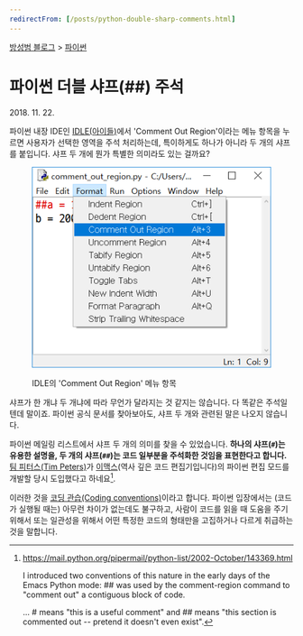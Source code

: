 ```yaml
---
redirectFrom: [/posts/python-double-sharp-comments.html]
---
```


[방성범 블로그](/README.md) > [파이썬](/python.md)

# 파이썬 더블 샤프(##) 주석

<time id="date-published" datetime="2018-11-22">2018. 11. 22.</time>

파이썬 내장 IDE인 [IDLE(아이들)][idle]에서 'Comment Out Region'이라는 메뉴 항목을 누르면 사용자가 선택한 영역을 주석 처리하는데, 특이하게도 하나가 아니라 두 개의 샤프를 붙입니다. 샤프 두 개에 뭔가 특별한 의미라도 있는 걸까요?

[idle]: https://docs.python.org/3/library/idle.html

<figure>

![IDLE에서 'Format' > 'Comment Out Region'](/assets/2018-11-22-python-double-sharp-comments/comment-out-region.png)

<figcaption>

IDLE의 'Comment Out Region' 메뉴 항목

</figcaption>

</figure>

샤프가 한 개냐 두 개냐에 따라 무언가 달라지는 것 같지는 않습니다. 다 똑같은 주석일텐데 말이죠. 파이썬 공식 문서를 찾아보아도, 샤프 두 개와 관련된 말은 나오지 않습니다.

파이썬 메일링 리스트에서 샤프 두 개의 의미를 찾을 수 있었습니다. **하나의 샤프(`#`)는 유용한 설명을, 두 개의 샤프(`##`)는 코드 일부분을 주석화한 것임을 표현한다고 합니다.** [팀 피터스(Tim Peters)][tim-peters]가 [이맥스](https://ko.wikipedia.org/wiki/%EC%9D%B4%EB%A7%A5%EC%8A%A4)(역사 깊은 코드 편집기입니다)의 파이썬 편집 모드를 개발할 당시 도입했다고 하네요[^single-vs-double].

이러한 것을 [코딩 관습(Coding conventions)](https://en.wikipedia.org/wiki/Coding_conventions)이라고 합니다. 파이썬 입장에서는 (코드가 실행될 때는) 아무런 차이가 없는데도 불구하고, 사람이 코드를 읽을 때 도움을 주기 위해서 또는 일관성을 위해서 어떤 특정한 코드의 형태만을 고집하거나 다르게 취급하는 것을 말합니다.

[pep-20]: https://www.python.org/dev/peps/pep-0020/
[tim-peters]: https://en.wikipedia.org/wiki/Tim_Peters_(software_engineer)

[^single-vs-double]:
    <https://mail.python.org/pipermail/python-list/2002-October/143369.html>

    I introduced two conventions of this nature in the early days of the Emacs Python mode: ## was used by the comment-region command to "comment out" a contiguous block of code.

    ... # means "this is a useful comment" and ## means "this section is commented out -- pretend it doesn't even exist".
